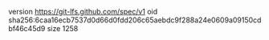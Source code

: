 version https://git-lfs.github.com/spec/v1
oid sha256:6caa16ecb7537d0d66d0fdd206c65aebdc9f288a24e0609a09150cdbf46c45d9
size 1258
